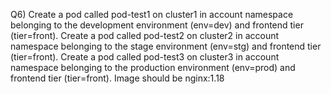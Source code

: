 Q6) Create a pod called pod-test1 on cluster1 in account namespace belonging to the development environment (env=dev) and frontend tier (tier=front). Create a pod called pod-test2 on cluster2 in account namespace belonging to the stage environment (env=stg) and frontend tier (tier=front). Create a pod called pod-test3 on cluster3 in account namespace belonging to the production environment (env=prod) and frontend tier (tier=front). Image should be nginx:1.18
